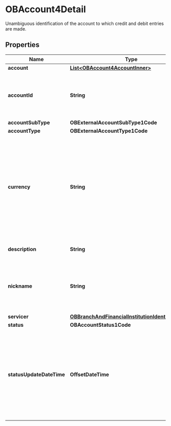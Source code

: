 

# OBAccount4Detail

Unambiguous identification of the account to which credit and debit entries are made.

## Properties

| Name | Type | Description | Notes |
|------------ | ------------- | ------------- | -------------|
|**account** | [**List&lt;OBAccount4AccountInner&gt;**](OBAccount4AccountInner.md) |  |  |
|**accountId** | **String** | A unique and immutable identifier used to identify the account resource. This identifier has no meaning to the account owner. |  |
|**accountSubType** | **OBExternalAccountSubType1Code** |  |  |
|**accountType** | **OBExternalAccountType1Code** |  |  |
|**currency** | **String** | Identification of the currency in which the account is held.  Usage: Currency should only be used in case one and the same account number covers several currencies and the initiating party needs to identify which currency needs to be used for settlement on the account. |  |
|**description** | **String** | Specifies the description of the account type. |  [optional] |
|**nickname** | **String** | The nickname of the account, assigned by the account owner in order to provide an additional means of identification of the account. |  [optional] |
|**servicer** | [**OBBranchAndFinancialInstitutionIdentification50**](OBBranchAndFinancialInstitutionIdentification50.md) |  |  [optional] |
|**status** | **OBAccountStatus1Code** |  |  [optional] |
|**statusUpdateDateTime** | **OffsetDateTime** | Date and time at which the resource status was updated.All dates in the JSON payloads are represented in ISO 8601 date-time format.  All date-time fields in responses must include the timezone. An example is below: 2017-04-05T10:43:07+00:00 |  [optional] |



